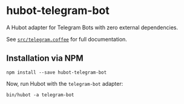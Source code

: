 # hubot-telegram-bot

A Hubot adapter for Telegram Bots with zero external dependencies.

See [`src/telegram.coffee`](src/telegram.coffee) for full documentation.


## Installation via NPM

```
npm install --save hubot-telegram-bot
```

Now, run Hubot with the `telegram-bot` adapter:

```
bin/hubot -a telegram-bot
```

